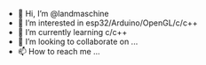 - 👋 Hi, I’m @landmaschine
- 👀 I’m interested in esp32/Arduino/OpenGL/c/c++
- 🌱 I’m currently learning c/c++
- 💞️ I’m looking to collaborate on ...
- 📫 How to reach me ...

<!---
landmaschine/landmaschine is a ✨ special ✨ repository because its `README.md` (this file) appears on your GitHub profile.
You can click the Preview link to take a look at your changes.
--->
